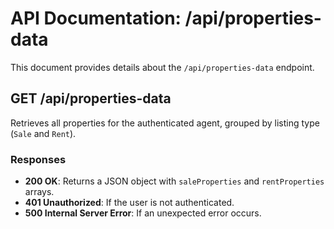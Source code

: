 # API Documentation: /api/properties-data

This document provides details about the `/api/properties-data` endpoint.

## GET /api/properties-data

Retrieves all properties for the authenticated agent, grouped by listing type (`Sale` and `Rent`).

### Responses

- **200 OK**: Returns a JSON object with `saleProperties` and `rentProperties` arrays.
- **401 Unauthorized**: If the user is not authenticated.
- **500 Internal Server Error**: If an unexpected error occurs.
